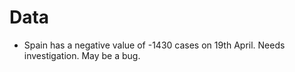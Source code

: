 # Data
- Spain has a negative value of -1430 cases on 19th April. Needs investigation. May be a bug.

